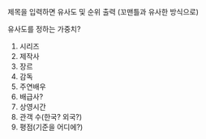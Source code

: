 제목을 입력하면 유사도 및 순위 출력 (꼬맨틀과 유사한 방식으로)



유사도를 정하는 가중치?

1. 시리즈
2. 제작사
3. 장르
4. 감독
5. 주연배우
6. 배급사?
7. 상영시간
8. 관객 수(한국? 외국?)
9. 평점(기준을 어디에?)